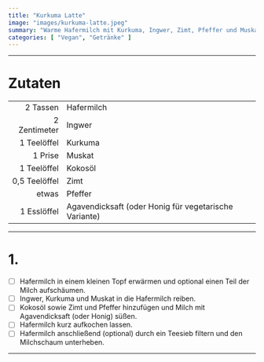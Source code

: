 ```yaml
---
title: "Kurkuma Latte"
image: "images/kurkuma-latte.jpeg"
summary: "Warme Hafermilch mit Kurkuma, Ingwer, Zimt, Pfeffer und Muskat"
categories: [ "Vegan", "Getränke" ]
---
```


---

# Zutaten

|               |                                                       |
|--------------:|:------------------------------------------------------|
|      2 Tassen | Hafermilch                                            |
|  2 Zentimeter | Ingwer                                                |
|   1 Teelöffel | Kurkuma                                               |
|       1 Prise | Muskat                                                |
|   1 Teelöffel | Kokosöl                                               |
| 0,5 Teelöffel | Zimt                                                  |
|         etwas | Pfeffer                                               |
|   1 Esslöffel | Agavendicksaft (oder Honig für vegetarische Variante) |

---

# 1.

- [ ] Hafermilch in einem kleinen Topf erwärmen und optional einen Teil der Milch aufschäumen.
- [ ] Ingwer, Kurkuma und Muskat in die Hafermilch reiben.
- [ ] Kokosöl sowie Zimt und Pfeffer hinzufügen und Milch mit Agavendicksaft (oder Honig) süßen.
- [ ] Hafermilch kurz aufkochen lassen.
- [ ] Hafermilch anschließend (optional) durch ein Teesieb filtern und den Milchschaum unterheben.

---
